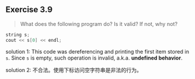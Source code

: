 ## Exercise 3.9
>What does the following program do? Is it valid? If not, why not?
```cpp
string s;
cout << s[0] << endl;
```
solution 1: This code was dereferencing and printing the first item stored in `s`. Since `s` is empty, such operation is invalid, a.k.a. **undefined behavior**. 

solution 2: 不合法。使用下标访问空字符串是非法的行为。

